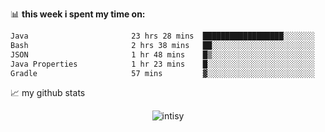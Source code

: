 📊 **this week i spent my time on:**
<!--START_SECTION:waka-->

```txt
Java                       23 hrs 28 mins  ██████████████████░░░░░░░   71.86 %
Bash                       2 hrs 38 mins   ██░░░░░░░░░░░░░░░░░░░░░░░   08.11 %
JSON                       1 hr 48 mins    █▒░░░░░░░░░░░░░░░░░░░░░░░   05.53 %
Java Properties            1 hr 23 mins    █░░░░░░░░░░░░░░░░░░░░░░░░   04.27 %
Gradle                     57 mins         ▓░░░░░░░░░░░░░░░░░░░░░░░░   02.92 %
```

<!--END_SECTION:waka-->


📈 my github stats

<p align="center"> <img src="https://github-readme-stats.vercel.app/api?username=intisy&show_icons=true&theme=gotham" alt="intisy" />




